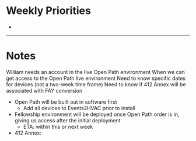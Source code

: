 # Weekly Priorities
- 
---
# Notes

William needs an account in the live Open Path environment
When we can get access to the Open Path live environment
Need to know specific dates for devices (not a two-week time frame)
Need to know if 412 Annex will be associated with FAY conversion

- Open Path will be built out in software first
	- Add all devices to Events2HVAC prior to install
- Fellowship environment will be deployed once Open Path order is in, giving us access after the initial deployment
	- ETA: within this or next week
- 412 Annex: 